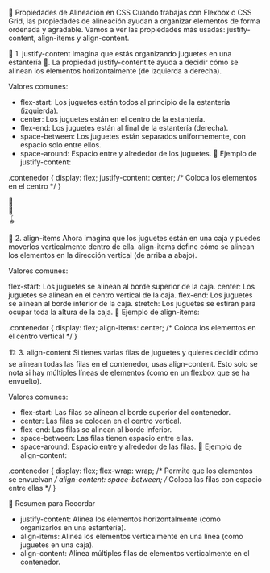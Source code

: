 🎯 Propiedades de Alineación en CSS
Cuando trabajas con Flexbox o CSS Grid, las propiedades de alineación ayudan a organizar elementos de forma ordenada y agradable. Vamos a ver las propiedades más usadas: justify-content, align-items y align-content.

🚀 1. justify-content
Imagina que estás organizando juguetes en una estantería 🧸. La propiedad justify-content te ayuda a decidir cómo se alinean los elementos horizontalmente (de izquierda a derecha).

Valores comunes:

- flex-start: Los juguetes están todos al principio de la estantería (izquierda).
- center: Los juguetes están en el centro de la estantería.
- flex-end: Los juguetes están al final de la estantería (derecha).
- space-between: Los juguetes están separados uniformemente, con espacio solo entre ellos.
- space-around: Espacio entre y alrededor de los juguetes.
🔹 Ejemplo de justify-content:

.contenedor {
  display: flex;
  justify-content: center; /* Coloca los elementos en el centro */
}
<div class="contenedor">
  <div class="item">🧸</div>
  <div class="item">🚗</div>
  <div class="item">🪀</div>
</div>


🧲 2. align-items
Ahora imagina que los juguetes están en una caja y puedes moverlos verticalmente dentro de ella. align-items define cómo se alinean los elementos en la dirección vertical (de arriba a abajo).

Valores comunes:

flex-start: Los juguetes se alinean al borde superior de la caja.
center: Los juguetes se alinean en el centro vertical de la caja.
flex-end: Los juguetes se alinean al borde inferior de la caja.
stretch: Los juguetes se estiran para ocupar toda la altura de la caja.
🔹 Ejemplo de align-items:

.contenedor {
  display: flex;
  align-items: center; /* Coloca los elementos en el centro vertical */
}

🏗️ 3. align-content
Si tienes varias filas de juguetes y quieres decidir cómo se alinean todas las filas en el contenedor, usas align-content. Esto solo se nota si hay múltiples líneas de elementos (como en un flexbox que se ha envuelto).

Valores comunes:

- flex-start: Las filas se alinean al borde superior del contenedor.
- center: Las filas se colocan en el centro vertical.
- flex-end: Las filas se alinean al borde inferior.
- space-between: Las filas tienen espacio entre ellas.
- space-around: Espacio entre y alrededor de las filas.
🔹 Ejemplo de align-content:

.contenedor {
  display: flex;
  flex-wrap: wrap; /* Permite que los elementos se envuelvan */
  align-content: space-between; /* Coloca las filas con espacio entre ellas */
}

🔑 Resumen para Recordar
- justify-content: Alinea los elementos horizontalmente (como organizarlos en una estantería).
- align-items: Alinea los elementos verticalmente en una línea (como juguetes en una caja).
- align-content: Alinea múltiples filas de elementos verticalmente en el contenedor.